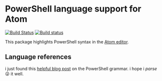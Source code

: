 # PowerShell language support for Atom

[![Build Status](https://travis-ci.org/jugglingnutcase/language-powershell.svg?branch=master)](https://travis-ci.org/jugglingnutcase/language-powershell)
[![Build status](https://ci.appveyor.com/api/projects/status/ru4cfpi46m4bn5od/branch/master)](https://ci.appveyor.com/project/jugglingnutcase/language-powershell/branch/master)

This package highlights PowerShell syntax in the [Atom editor](https://atom.io).

## Language references

i just found this [helpful blog post](http://blogs.msdn.com/b/powershell/archive/2006/05/10/594535.aspx) on the
PowerShell grammar. i hope i *parse* :stuck_out_tongue_winking_eye: it well.
